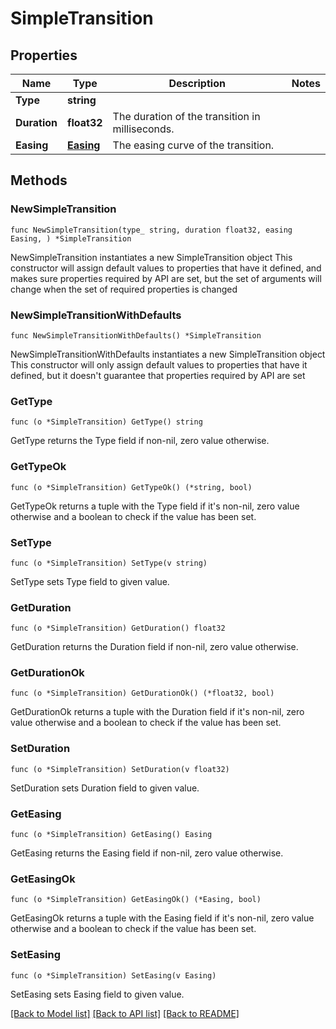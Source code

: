 # SimpleTransition

## Properties

Name | Type | Description | Notes
------------ | ------------- | ------------- | -------------
**Type** | **string** |  | 
**Duration** | **float32** | The duration of the transition in milliseconds. | 
**Easing** | [**Easing**](Easing.md) | The easing curve of the transition. | 

## Methods

### NewSimpleTransition

`func NewSimpleTransition(type_ string, duration float32, easing Easing, ) *SimpleTransition`

NewSimpleTransition instantiates a new SimpleTransition object
This constructor will assign default values to properties that have it defined,
and makes sure properties required by API are set, but the set of arguments
will change when the set of required properties is changed

### NewSimpleTransitionWithDefaults

`func NewSimpleTransitionWithDefaults() *SimpleTransition`

NewSimpleTransitionWithDefaults instantiates a new SimpleTransition object
This constructor will only assign default values to properties that have it defined,
but it doesn't guarantee that properties required by API are set

### GetType

`func (o *SimpleTransition) GetType() string`

GetType returns the Type field if non-nil, zero value otherwise.

### GetTypeOk

`func (o *SimpleTransition) GetTypeOk() (*string, bool)`

GetTypeOk returns a tuple with the Type field if it's non-nil, zero value otherwise
and a boolean to check if the value has been set.

### SetType

`func (o *SimpleTransition) SetType(v string)`

SetType sets Type field to given value.


### GetDuration

`func (o *SimpleTransition) GetDuration() float32`

GetDuration returns the Duration field if non-nil, zero value otherwise.

### GetDurationOk

`func (o *SimpleTransition) GetDurationOk() (*float32, bool)`

GetDurationOk returns a tuple with the Duration field if it's non-nil, zero value otherwise
and a boolean to check if the value has been set.

### SetDuration

`func (o *SimpleTransition) SetDuration(v float32)`

SetDuration sets Duration field to given value.


### GetEasing

`func (o *SimpleTransition) GetEasing() Easing`

GetEasing returns the Easing field if non-nil, zero value otherwise.

### GetEasingOk

`func (o *SimpleTransition) GetEasingOk() (*Easing, bool)`

GetEasingOk returns a tuple with the Easing field if it's non-nil, zero value otherwise
and a boolean to check if the value has been set.

### SetEasing

`func (o *SimpleTransition) SetEasing(v Easing)`

SetEasing sets Easing field to given value.



[[Back to Model list]](../README.md#documentation-for-models) [[Back to API list]](../README.md#documentation-for-api-endpoints) [[Back to README]](../README.md)


